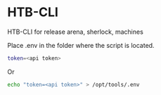 # HTB-CLI
HTB-CLI for release arena, sherlock, machines

Place .env in the folder where the script is located.
```bash
token=<api token>
```

Or
```bash
echo "token=<api token>" > /opt/tools/.env
```
